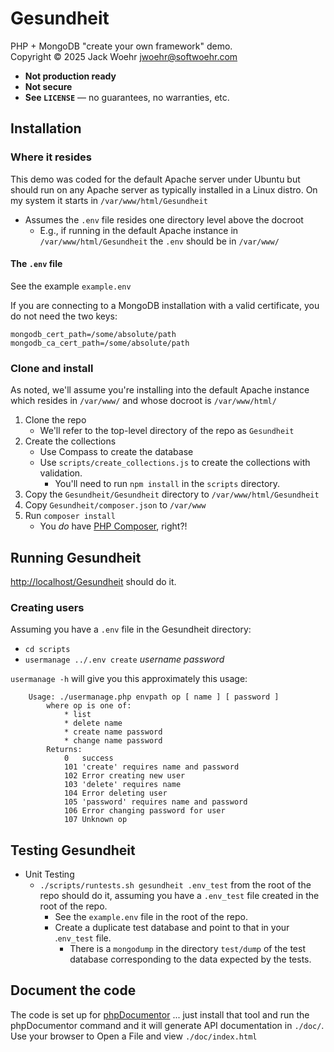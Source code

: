 # Gesundheit

PHP + MongoDB "create your own framework" demo.  
Copyright &copy; 2025 Jack Woehr [jwoehr@softwoehr.com](mailto:jwoehr@softwoehr.com)

- **Not production ready**
- **Not secure**
- **See `LICENSE`** &mdash; no guarantees, no warranties, etc.

## Installation

### Where it resides

This demo was coded for the default Apache server under Ubuntu but should run on any Apache server as typically installed in a Linux distro.
On my system it starts in `/var/www/html/Gesundheit`

- Assumes the `.env` file resides one directory level above the docroot
  - E.g., if running in the default Apache instance in `/var/www/html/Gesundheit` the `.env` should be in `/var/www/`

#### The `.env` file

See the example `example.env`

If you are connecting to a MongoDB installation with a valid certificate, you do not need the two keys:

```properties
mongodb_cert_path=/some/absolute/path
mongodb_ca_cert_path=/some/absolute/path
```

### Clone and install

As noted, we'll assume you're installing into the default Apache instance which resides in `/var/www/` and whose docroot is `/var/www/html/`

1. Clone the repo
    - We'll refer to the top-level directory of the repo as `Gesundheit`
1. Create the collections
    - Use Compass to create the database
    - Use `scripts/create_collections.js` to create the collections with validation.
        - You'll need to run `npm install` in the `scripts` directory.
1. Copy the `Gesundheit/Gesundheit` directory to `/var/www/html/Gesundheit`
1. Copy `Gesundheit/composer.json` to `/var/www`
1. Run `composer install`
    - You _do_ have [PHP Composer](https://getcomposer.org/), right?!

## Running Gesundheit

[http://localhost/Gesundheit](http://localhost/Gesundheit) should do it.

### Creating users

Assuming you have a `.env` file in the Gesundheit directory:

- `cd scripts`
- `usermanage ../.env create` _username_ _password_

`usermanage -h` will give you this approximately this usage:

```text
    Usage: ./usermanage.php envpath op [ name ] [ password ]
        where op is one of:
            * list
            * delete name
            * create name password
            * change name password
        Returns:
            0   success
            101 'create' requires name and password
            102 Error creating new user
            103 'delete' requires name
            104 Error deleting user
            105 'password' requires name and password
            106 Error changing password for user
            107 Unknown op
```

## Testing Gesundheit

- Unit Testing
  - `./scripts/runtests.sh gesundheit .env_test` from the root of the repo should do it, assuming you have a `.env_test` file created in the root of the repo.
    - See the `example.env` file in the root of the repo.
    - Create a duplicate test database and point to that in your .`env_test` file.
      - There is a `mongodump`  in the directory `test/dump` of the test database corresponding to the data expected by the tests.

## Document the code

The code is set up for [phpDocumentor](https://phpdoc.org/) ... just install that tool and run the phpDocumentor command and it will generate API documentation in `./doc/`. Use your browser to Open a File and view `./doc/index.html`
